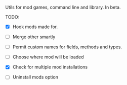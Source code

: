 Utils for mod games, command line and library. In beta. 

TODO:

 - [x] Hook mods made for. 

 - [ ] Merge other smartly 

 - [ ] Permit custom names for fields, methods and types.

 - [ ] Choose where mod will be loaded 

 - [x] Check for multiple mod installations

 - [ ] Uninstall mods option 
